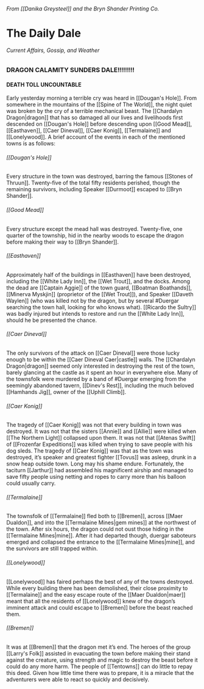 ###### From [[Danika Greysteel]] and the Bryn Shander Printing Co. 
# The Daily Dale
###### Current Affairs, Gossip, and Weather

### DRAGON CALAMITY SUNDERS DALE!!!!!!!!
#### DEATH TOLL UNCOUNTABLE
Early yesterday morning a terrible cry was heard in [[Dougan's Hole]]. From somewhere in the mountains of the [[Spine of The World]], the night quiet was broken by the cry of a terrible mechanical beast. The [[Chardalyn Dragon|dragon]] that has so damaged all our lives and livelihoods first descended on [[Dougan's Hole]] before descending upon [[Good Mead]], [[Easthaven]], [[Caer Dineval]], [[Caer Konig]], [[Termalaine]] and [[Lonelywood]]. A brief account of the events in each of the mentioned towns is as follows:

###### [[Dougan's Hole]]
Every structure in the town was destroyed, barring the famous [[Stones of Thruun]]. Twenty-five of the total fifty residents perished, though the remaining survivors, including Speaker [[Durmoot]] escaped to [[Bryn Shander]].

###### [[Good Mead]]
Every structure except the mead hall was destroyed. Twenty-five, one quarter of the township, hid in the nearby woods to escape the dragon before making their way to [[Bryn Shander]].

###### [[Easthaven]]
Approximately half of the buildings in [[Easthaven]] have been destroyed, including the [[White Lady Inn]], the [[Wet Trout]], and the docks. Among the dead are [[Captain Aggie]] of the town guard, [[Boatman Boathands]], [[Minerva Myskjin]] (proprietor of the [[Wet Trout]]), and Speaker [[Daveth Waylen]] (who was killed not by the dragon, but by several #Duergar searching the town hall, looking for who knows what). [[Ricardo the Sultry]] was badly injured but intends to restore and run the [[White Lady Inn]], should he be presented the chance.

###### [[Caer Dineval]]
The only survivors of the attack on [[Caer Dineval]] were those lucky enough to be within the [[Caer Dineval Caer|castle]] walls. The [[Chardalyn Dragon|dragon]] seemed only interested in destroying the rest of the town, barely glancing at the castle as it spent an hour in everywhere else. Many of the townsfolk were murdered by a band of #Duergar emerging from the seemingly abandoned tavern, [[Dinev's Rest]], including the much beloved [[Hamhands Jig]], owner of the [[Uphill Climb]].

###### [[Caer Konig]]
The tragedy of [[Caer Konig]] was not that every building in town was destroyed. It was not that the sisters [[Annie]] and [[Allie]] were killed when [[The Northern Light]] collapsed upon them. It was not that [[Atenas Swift]] of [[Frozenfar Expeditions]] was killed when trying to save people with his dog sleds. The tragedy of [[Caer Konig]] was that as the town was destroyed, it’s speaker and greatest fighter [[Tovus]] was asleep, drunk in a snow heap outside town. Long may his shame endure. Fortunately, the taciturn [[Jarthur]] had assembled his magnificent airship and managed to save fifty people using netting and ropes to carry more than his balloon could usually carry.

###### [[Termalaine]]
The townsfolk of [[Termalaine]] fled both to [[Bremen]], across [[Maer Dualdon]], and into the [[Termalaine Mines|gem mines]] at the northwest of the town. After six hours, the dragon could not oust those hiding in the [[Termalaine Mines|mine]]. After it had departed though, duergar saboteurs emerged and collapsed the entrance to the [[Termalaine Mines|mine]], and the survivors are still trapped within.

###### [[Lonelywood]]
[[Lonelywood]] has faired perhaps the best of any of the towns destroyed. While every building there has been demolished, their close proximity to [[Termalaine]] and the easy escape route of the [[Maer Dualdon|maer]] meant that all the residents of [[Lonelywood]] knew of the dragon’s imminent attack and could escape to [[Bremen]] before the beast reached them.

###### [[Bremen]]
It was at [[Bremen]] that the dragon met it’s end. The heroes of the group [[Larry's Folk]] assisted in evacuating the town before making their stand against the creature, using strength and magic to destroy the beast before it could do any more harm. The people of [[Tentowns]] can do little to repay this deed. Given how little time there was to prepare, it is a miracle that the adventurers were able to react so quickly and decisively.